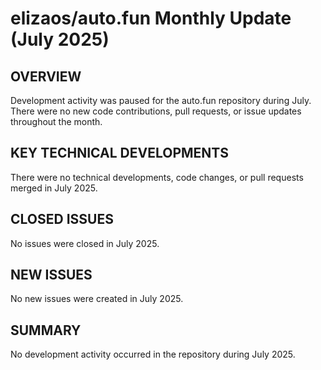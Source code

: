 # elizaos/auto.fun Monthly Update (July 2025)

## OVERVIEW
Development activity was paused for the auto.fun repository during July. There were no new code contributions, pull requests, or issue updates throughout the month.

## KEY TECHNICAL DEVELOPMENTS
There were no technical developments, code changes, or pull requests merged in July 2025.

## CLOSED ISSUES
No issues were closed in July 2025.

## NEW ISSUES
No new issues were created in July 2025.

## SUMMARY
No development activity occurred in the repository during July 2025.